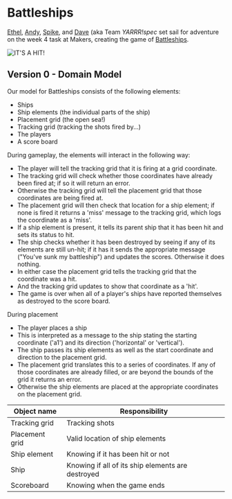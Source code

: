 Battleships
===========

[Ethel](https://github.com/ch2ch3), [Andy](https://github.com/andy010), [Spike](https://github.com/spike01), and [Dave](https://github.com/gypsydave5) (aka Team *YARRR!spec* set sail for adventure on the week 4 task at
Makers, creating the game of [Battleships](https://www.youtube.com/watch?v=HkZeUa53Jyg).

![IT'S A HIT!](https://raw.githubusercontent.com/gypsydave5/battleships/master/images/its_a_hit.gif)

Version 0 - Domain Model
------------------------

Our model for Battleships consists of the following elements:

- Ships
- Ship elements (the individual parts of the ship)
- Placement grid (the open sea!)
- Tracking grid (tracking the shots fired by...)
- The players
- A score board

During gameplay, the elements will interact in the following way:

- The player will tell the tracking grid that it is firing at a grid
	coordinate.
- The tracking grid will check whether those coordinates have already been fired
	at; if so it will return an error.
- Otherwise the tracking grid will tell the placement grid that those
	coordinates are being fired at.
- The placement grid will then check that location for a ship element; if none
	is fired it returns a 'miss' message to the tracking grid, which logs the
	coordinate as a 'miss'.
- If a ship element is present, it tells its parent ship that it has been
	hit and sets its status to hit.
- The ship checks whether it has been destroyed by seeing if any of its elements
	are still un-hit; if it has it sends the appropriate message ("You've sunk my
	battleship") and updates the scores.  Otherwise it does nothing.
- In either case the placement grid tells the tracking grid that the coordinate
	was a hit.
- And the tracking grid updates to show that coordinate as a 'hit'.
- The game is over when all of a player's ships have reported themselves as
	destroyed to the score board.

During placement

- The player places a ship
- This is interpreted as a message to the ship stating the starting coordinate
	('a1') and its direction ('horizontal' or 'vertical').
- The ship passes its ship elements as well as the start coordinate and
	direction to the placement grid.
- The placement grid translates this to a series of coordinates. If any of those
	coordinates are already filled, or are beyond the bounds of the grid it
	returns an error.
- Otherwise the ship elements are placed at the appropriate coordinates on the
	placement grid.

 |Object name | Responsibility |
 -------------|----------------
 |Tracking grid | Tracking shots |
 |Placement grid | Valid location of ship elements |
 |Ship element | Knowing if it has been hit or not |
 |Ship | Knowing if all of its ship elements are destroyed |
 |Scoreboard | Knowing when the game ends |
